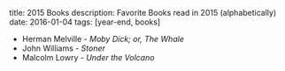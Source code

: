 title: 2015 Books
description: Favorite Books read in 2015 (alphabetically)
date: 2016-01-04
tags: [year-end, books]

- Herman Melville - *Moby Dick; or, The Whale*
- John Williams - *Stoner*
- Malcolm Lowry - *Under the Volcano*
